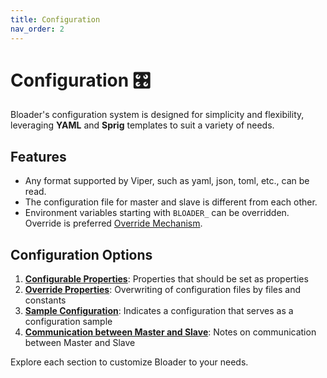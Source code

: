 ```yaml
---
title: Configuration
nav_order: 2
---
```


# Configuration 🎛️

Bloader's configuration system is designed for simplicity and flexibility, leveraging **YAML** and **Sprig** templates to suit a variety of needs.

## Features
- Any format supported by Viper, such as yaml, json, toml, etc., can be read. 
- The configuration file for master and slave is different from each other. 
- Environment variables starting with `BLOADER_` can be overridden. Override is preferred [Override Mechanism](override.md).

## Configuration Options
1. **[Configurable Properties](prop.md)**: Properties that should be set as properties
2. **[Override Properties](override.md)**: Overwriting of configuration files by files and constants
3. **[Sample Configuration](sample.md)**: Indicates a configuration that serves as a configuration sample
4. **[Communication between Master and Slave](communication.md)**: Notes on communication between Master and Slave

Explore each section to customize Bloader to your needs.



